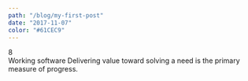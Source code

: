 ```yaml
---
path: "/blog/my-first-post"
date: "2017-11-07"
color: "#61CEC9"
---
```

<div class="number">8</div>
<span class="copy-old">
Working software
</span>
<span class="copy-new">
Delivering value toward solving a need
</span>
	is the primary measure of progress.
